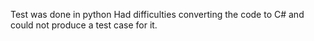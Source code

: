 Test was done in python
Had difficulties converting the code to C#
and could not produce a test case for it.
